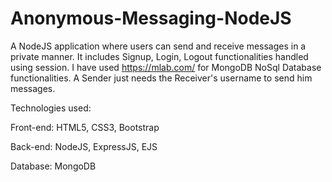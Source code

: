 # Anonymous-Messaging-NodeJS
A NodeJS application where users can send and receive messages in a private manner. It includes Signup, Login, Logout functionalities handled using session. I have used https://mlab.com/ for MongoDB NoSql Database functionalities. A Sender just needs the Receiver's username to send him messages.

Technologies used:

Front-end: HTML5, CSS3, Bootstrap    

Back-end: NodeJS, ExpressJS, EJS   

Database: MongoDB
